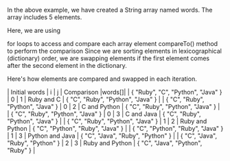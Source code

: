In the above example, we have created a String array named words. The array includes 5 elements.

Here, we are using

for loops to access and compare each array element
compareTo() method to perform the comparison
Since we are sorting elements in lexicographical (dictionary) order, we are swapping elements if the first element comes after the second element in the dictionary.

Here's how elements are compared and swapped in each iteration.

| Initial words | i	| j	| Comparison |words[]|
| { "Ruby", "C", "Python", "Java" } | 0	| 1	| Ruby and C | { "C", "Ruby", "Python", "Java" } |
| { "C", "Ruby", "Python", "Java" } |	0	| 2	| C and Python | { "C", "Ruby", "Python", "Java" } |
| { "C", "Ruby", "Python", "Java" } |	0	| 3	| C and Java | { "C", "Ruby", "Python", "Java" } |
| { "C", "Ruby", "Python", "Java" } |	1	| 2	| Ruby and Python | { "C", "Python", "Ruby", "Java" } |
| { "C", "Python", "Ruby", "Java" } |	1	| 3	| Python and Java	| { "C", "Java", "Ruby", "Python" } |
| { "C", "Java", "Ruby", "Python" } |	2	| 3	| Ruby and Python	| { "C", "Java", "Python", "Ruby" } |
